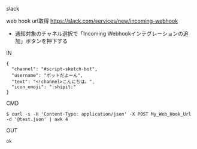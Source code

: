 slack

web hook url取得
https://slack.com/services/new/incoming-webhook

- 通知対象のチャネル選択で「Incoming Webhookインテグレーションの追加」ボタンを押下する

IN

```
{
  "channel": "#script-sketch-bot",
  "username": "ボットだよーん",
  "text": "<!channel>こんにちは。",
  "icon_emoji": ":shipit:"
}
```

CMD

```
$ curl -s -H 'Content-Type: application/json' -X POST My_Web_Hook_Url -d '@test.json' | awk 4
```

OUT

```
ok
```
